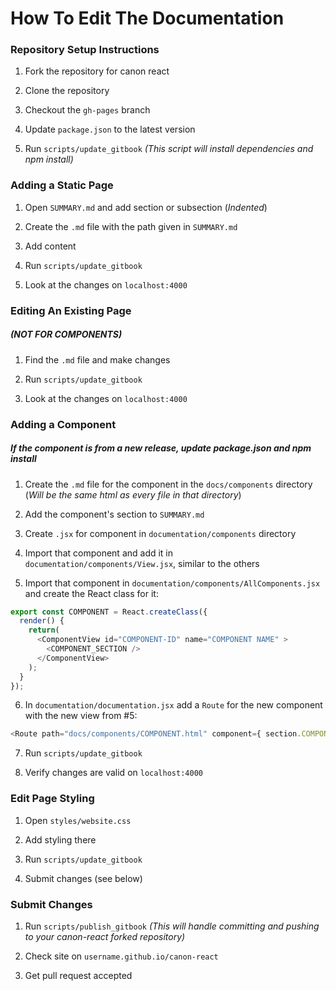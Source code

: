 # How To Edit The Documentation

### Repository Setup Instructions

1. Fork the repository for canon react

2. Clone the repository

3. Checkout the `gh-pages` branch

4. Update `package.json` to the latest version

5. Run `scripts/update_gitbook` *(This script will install dependencies and npm install)*


### Adding a Static Page

1. Open `SUMMARY.md` and add section or subsection (*Indented*)

2. Create the `.md` file with the path given in `SUMMARY.md`

3. Add content

4. Run `scripts/update_gitbook`

5. Look at the changes on `localhost:4000`

### Editing An Existing Page
##### (*NOT FOR COMPONENTS*)

1. Find the `.md` file and make changes

2. Run `scripts/update_gitbook`

3. Look at the changes on `localhost:4000`

### Adding a Component

##### *If the component is from a new release, update package.json and npm install*

1. Create the `.md` file for the component in the `docs/components` directory (*Will be the same html as every file in that directory*)

2. Add the component's section to `SUMMARY.md`

3. Create `.jsx` for component in `documentation/components` directory

4. Import that component and add it in `documentation/components/View.jsx`, similar to the others

5. Import that component in `documentation/components/AllComponents.jsx` and create the React class for it:
```javascript
export const COMPONENT = React.createClass({
  render() {
    return(
      <ComponentView id="COMPONENT-ID" name="COMPONENT NAME" >
        <COMPONENT_SECTION />
      </ComponentView>
    );
  }
});
```

6. In `documentation/documentation.jsx` add a `Route` for the new component with the new view from #5:
```javascript
<Route path="docs/components/COMPONENT.html" component={ section.COMPONENTVIEW }/>
```

7. Run `scripts/update_gitbook`

8. Verify changes are valid on `localhost:4000`

### Edit Page Styling

1. Open `styles/website.css`

2. Add styling there

3. Run `scripts/update_gitbook`

4. Submit changes (see below)


### Submit Changes

1. Run `scripts/publish_gitbook` *(This will handle committing and pushing to your canon-react forked repository)*

3. Check site on `username.github.io/canon-react`

4. Get pull request accepted
